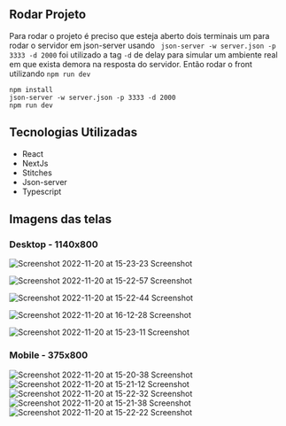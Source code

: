 ## Rodar Projeto
Para rodar o projeto é preciso que esteja aberto dois terminais um para rodar o servidor em json-server usando ``` json-server -w server.json -p 3333 -d 2000``` foi utilizado a tag ```-d``` de delay para simular um ambiente real em que exista demora na resposta do servidor. Então rodar o front utilizando ``` npm run dev ```

```
npm install
json-server -w server.json -p 3333 -d 2000
npm run dev
```

## Tecnologias Utilizadas

- React
- NextJs
- Stitches
- Json-server
- Typescript

## Imagens das telas

### Desktop - 1140x800
![Screenshot 2022-11-20 at 15-23-23 Screenshot](https://user-images.githubusercontent.com/11490591/202919337-1c4c21f5-e266-40a7-8011-c6211d7a3e9d.png)

![Screenshot 2022-11-20 at 15-22-57 Screenshot](https://user-images.githubusercontent.com/11490591/202919393-591016a1-74e8-47dc-a3ca-76d1e9618ea2.png)

![Screenshot 2022-11-20 at 15-22-44 Screenshot](https://user-images.githubusercontent.com/11490591/202919424-90c8b808-4a9d-4862-adc2-0fc129d35115.png)

![Screenshot 2022-11-20 at 16-12-28 Screenshot](https://user-images.githubusercontent.com/11490591/202921255-4cd270a5-9a96-4182-bff7-fe9d8499cfef.png)

![Screenshot 2022-11-20 at 15-23-11 Screenshot](https://user-images.githubusercontent.com/11490591/202919407-0e740a4d-af5e-41db-97be-6742223007f4.png)

### Mobile - 375x800
![Screenshot 2022-11-20 at 15-20-38 Screenshot](https://user-images.githubusercontent.com/11490591/202919565-c7b17872-96bc-48e9-b99f-9cdbdc203317.png)
![Screenshot 2022-11-20 at 15-21-12 Screenshot](https://user-images.githubusercontent.com/11490591/202919567-4cb22928-97d2-4928-9463-6889dc49876b.png)
![Screenshot 2022-11-20 at 15-22-32 Screenshot](https://user-images.githubusercontent.com/11490591/202919625-ea8db7b1-e376-4c78-aab7-f783cc9d7c2f.png)
![Screenshot 2022-11-20 at 15-21-38 Screenshot](https://user-images.githubusercontent.com/11490591/202919636-d80f45e3-51ce-4214-83ae-1c4a00773d0d.png)
![Screenshot 2022-11-20 at 15-22-22 Screenshot](https://user-images.githubusercontent.com/11490591/202919644-0b7b0273-2d84-4bc0-b420-9f74f87dcfaa.png)

